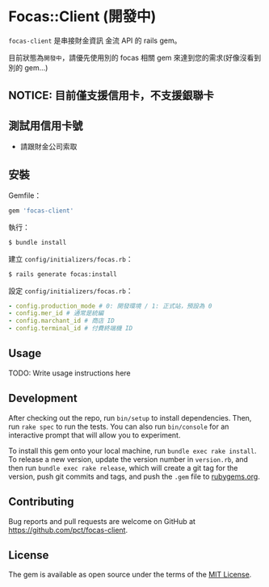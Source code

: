 # Focas::Client (開發中)

`focas-client` 是串接財金資訊 金流 API 的 rails gem。

目前狀態為`開發中`，請優先使用別的 focas 相關 gem 來達到您的需求(好像沒看到別的 gem...)

## NOTICE: 目前僅支援信用卡，不支援銀聯卡

## 測試用信用卡號
- 請跟財金公司索取

## 安裝
Gemfile：
```ruby
gem 'focas-client'
```

執行：
```bash
$ bundle install
```

建立 `config/initializers/focas.rb`：

```bash
$ rails generate focas:install
```

設定 `config/initializers/focas.rb`：

```yml
- config.production_mode # 0: 開發環境 / 1: 正式站，預設為 0
- config.mer_id # 通常是統編
- config.marchant_id # 商店 ID
- config.terminal_id # 付費終端機 ID
```

## Usage

TODO: Write usage instructions here

## Development

After checking out the repo, run `bin/setup` to install dependencies. Then, run `rake spec` to run the tests. You can also run `bin/console` for an interactive prompt that will allow you to experiment.

To install this gem onto your local machine, run `bundle exec rake install`. To release a new version, update the version number in `version.rb`, and then run `bundle exec rake release`, which will create a git tag for the version, push git commits and tags, and push the `.gem` file to [rubygems.org](https://rubygems.org).

## Contributing

Bug reports and pull requests are welcome on GitHub at https://github.com/pct/focas-client.


## License

The gem is available as open source under the terms of the [MIT License](https://opensource.org/licenses/MIT).
